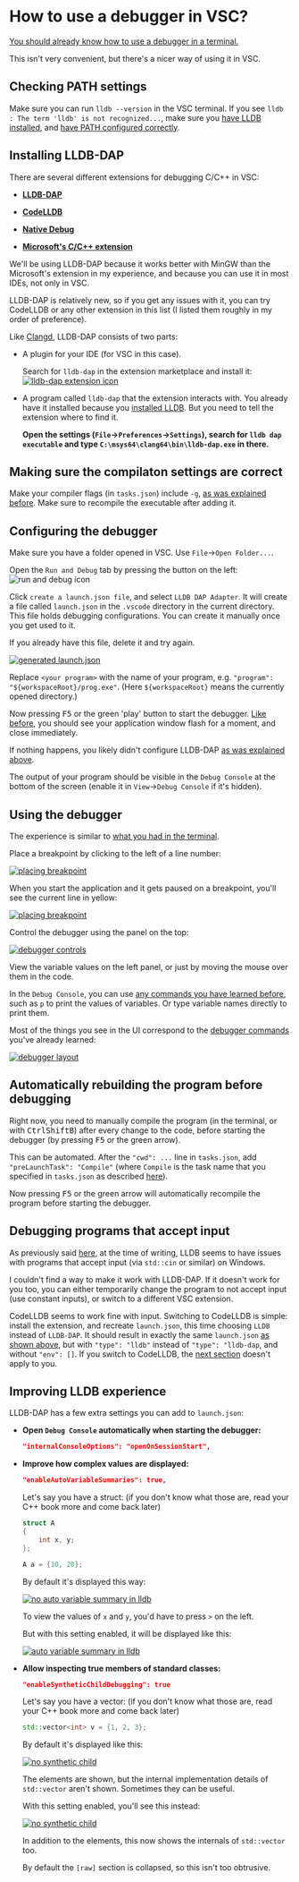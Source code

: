 # How to use a debugger in VSC?

[You should already know how to use a debugger in a terminal.](/tooling/articles/debugging_in_terminal.md)

This isn't very convenient, but there's a nicer way of using it in VSC.

## Checking PATH settings

Make sure you can run `lldb --version` in the VSC terminal. If you see `lldb : The term 'lldb' is not recognized...`, make sure you [have LLDB installed](/tooling/articles/debugging_in_terminal.md), and [have PATH configured correctly](/tooling/articles/working_in_vscode_terminal.md).

## Installing LLDB-DAP

There are several different extensions for debugging C/C++ in VSC:

* [**LLDB-DAP**](https://marketplace.visualstudio.com/items?itemName=llvm-vs-code-extensions.lldb-dap)

* [**CodeLLDB**](https://marketplace.visualstudio.com/items?itemName=vadimcn.vscode-lldb)

* [**Native Debug**](https://marketplace.visualstudio.com/items?itemName=webfreak.debug)

* [**Microsoft's C/C++ extension**](https://marketplace.visualstudio.com/items?itemName=ms-vscode.cpptools)

We'll be using LLDB-DAP because it works better with MinGW than the Microsoft's extension in my experience, and because you can use it in most IDEs, not only in VSC.

LLDB-DAP is relatively new, so if you get any issues with it, you can try CodeLLDB or any other extension in this list (I listed them roughly in my order of preference).

Like [Clangd](/tooling/articles/configuring_code_completion.md#installing-clangd), LLDB-DAP consists of two parts:

* A plugin for your IDE (for VSC in this case).

  Search for `lldb-dap` in the extension marketplace and install it:<br/>
  [![lldb-dap extension icon](/tooling/images/lldb_dap_extension_icon.png)]((/tooling/images/lldb_dap_extension_icon.png))

* A program called `lldb-dap` that the extension interacts with. You already have it installed because you [installed LLDB](/tooling/articles/debugging_in_terminal.md). But you need to tell the extension where to find it.

  **Open the settings (`File`→`Preferences`→`Settings`), search for `lldb dap executable` and type `C:\msys64\clang64\bin\lldb-dap.exe` in there.**

## Making sure the compilaton settings are correct

Make your compiler flags (in `tasks.json`) include `-g`, [as was explained before](/tooling/articles/debugging_in_terminal.md). Make sure to recompile the executable after adding it.

## Configuring the debugger

Make sure you have a folder opened in VSC. Use `File`→`Open Folder...`.

Open the `Run and Debug` tab by pressing the button on the left:<br/>
![run and debug icon](/tooling/images/vsc_debugging_icon.png)

Click `create a launch.json file`, and select `LLDB DAP Adapter`. It will create a file called `launch.json` in the `.vscode` directory in the current directory. This file holds debugging configurations. You can create it manually once you get used to it.

If you already have this file, delete it and try again.

[![generated launch.json](/tooling/images/generated_launch_json.png)](/tooling/images/generated_launch_json.png)

Replace `<your program>` with the name of your program, e.g. `"program": "${workspaceRoot}/prog.exe"`. (Here `${workspaceRoot}` means the currently opened directory.)

Now pressing <kbd>F5</kbd> or the green 'play' button to start the debugger. [Like before](/tooling/articles/debugging_in_terminal.md), you should see your application window flash for a moment, and close immediately.

If nothing happens, you likely didn't configure LLDB-DAP [as was explained above](#installing-lldb-dap).

The output of your program should be visible in the `Debug Console` at the bottom of the screen (enable it in `View`→`Debug Console` if it's hidden).

## Using the debugger

The experience is similar to [what you had in the terminal](/tooling/articles/debugging_in_terminal.md).

Place a breakpoint by clicking to the left of a line number:

[![placing breakpoint](/tooling/images/vsc_breakpoint.png)](/tooling/images/vsc_breakpoint.png)

When you start the application and it gets paused on a breakpoint, you'll see the current line in yellow:

[![placing breakpoint](/tooling/images/vsc_paused_on_breakpoint.png)](/tooling/images/vsc_paused_on_breakpoint.png)

Control the debugger using the panel on the top:

[![debugger controls](/tooling/images/vsc_debugger_controls.png)](/tooling/images/vsc_debugger_controls.png)

View the variable values on the left panel, or just by moving the mouse over them in the code.

In the `Debug Console`, you can use [any commands you have learned before](/tooling/articles/debugging_in_terminal.md), such as `p` to print the values of variables. Or type variable names directly to print them.

Most of the things you see in the UI correspond to the [debugger commands](/tooling/articles/debugging_in_terminal.md) you've already learned:

[![debugger layout](/tooling/images/vsc_debugger_layout.png)](/tooling/images/vsc_debugger_layout.png)

## Automatically rebuilding the program before debugging

Right now, you need to manually compile the program (in the terminal, or with <kbd>Ctrl</kbd><kbd>Shift</kbd><kbd>B</kbd>) after every change to the code, before starting the debugger (by pressing <kbd>F5</kbd> or the green arrow).

This can be automated. After the `"cwd": ...` line in `tasks.json`, add `"preLaunchTask": "Compile"` (where `Compile` is the task name that you specified in `tasks.json` as described [here](/tooling/articles/configuring_vsc_tasks.md)).

Now pressing <kbd>F5</kbd> or the green arrow will automatically recompile the program before starting the debugger.

## Debugging programs that accept input

As previously said [here](/tooling/articles/debugging_in_terminal.md#debugging-programs-that-accept-input), at the time of writing, LLDB seems to have issues with programs that accept input (via `std::cin` or similar) on Windows.

I couldn't find a way to make it work with LLDB-DAP. If it doesn't work for you too, you can either temporarily change the program to not accept input (use constant inputs), or switch to a different VSC extension.

CodeLLDB seems to work fine with input. Switching to CodeLLDB is simple: install the extension, and recreate `launch.json`, this time choosing `LLDB` instead of `LLDB-DAP`. It should result in exactly the same `launch.json` [as shown above](#configuring-the-debugger), but with `"type": "lldb"` instead of `"type": "lldb-dap`, and without `"env": []`. If you switch to CodeLLDB, the [next section](#improving-lldb-experience) doesn't apply to you.

## Improving LLDB experience

LLDB-DAP has a few extra settings you can add to `launch.json`:

* **Open `Debug Console` automatically when starting the debugger:**
  ```json
  "internalConsoleOptions": "openOnSessionStart",
  ```

* **Improve how complex values are displayed:**
  ```json
  "enableAutoVariableSummaries": true,
  ```
  Let's say you have a struct: (if you don't know what those are, read your C++ book more and come back later)
  ```cpp
  struct A
  {
      int x, y;
  };

  A a = {10, 20};
  ```
  By default it's displayed this way:

  [![no auto variable summary in lldb](/tooling/images/lldb_no_auto_var_summaries.png)](/tooling/images/lldb_no_auto_var_summaries.png)

  To view the values of `x` and `y`, you'd have to press `>` on the left.

  But with this setting enabled, it will be displayed like this:

  [![auto variable summary in lldb](/tooling/images/lldb_auto_var_summaries.png)](/tooling/images/lldb_auto_var_summaries.png)

* **Allow inspecting true members of standard classes:**
  ```json
  "enableSyntheticChildDebugging": true
  ```
  Let's say you have a vector: (if you don't know what those are, read your C++ book more and come back later)
  ```cpp
  std::vector<int> v = {1, 2, 3};
  ```
  By default it's displayed like this:

  [![no synthetic child](/tooling/images/lldb_no_synth_child.png)](/tooling/images/lldb_no_synth_child.png)

  The elements are shown, but the internal implementation details of `std::vector` aren't shown. Sometimes they can be useful.

  With this setting enabled, you'll see this instead:

  [![no synthetic child](/tooling/images/lldb_synth_child.png)](/tooling/images/lldb_synth_child.png)

  In addition to the elements, this now shows the internals of `std::vector` too.

  By default the `[raw]` section is collapsed, so this isn't too obtrusive.
